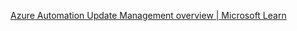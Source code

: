 [Azure Automation Update Management overview | Microsoft Learn](https://learn.microsoft.com/en-us/azure/automation/update-management/overview)

